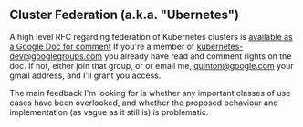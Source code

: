 ## Cluster Federation (a.k.a. "Ubernetes")
A high level RFC regarding federation of Kubernetes clusters is
[available as a Google Doc for comment](https://docs.google.com/document/d/14amQSNJBlcsWPozQTE5R19sMJZ1ePmFJT0AYcrNBMf8/edit#)
If you're a member of
[kubernetes-dev@googlegroups.com](http://groups.google.com/forum/#!forum/kubernetes-dev)
you already have read and comment rights on the doc.  If not, either
join that group, or or email me, quinton@google.com your gmail address, and I'll grant you access.

The main feedback I'm looking for is whether any important classes of
use cases have been overlooked, and whether the proposed behaviour and
implementation (as vague as it still is) is problematic.

